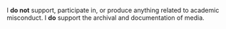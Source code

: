 I **do not** support, participate in, or produce anything related to academic misconduct.
I **do** support the archival and documentation of media.
